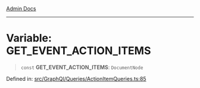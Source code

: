 [Admin Docs](/)

***

# Variable: GET\_EVENT\_ACTION\_ITEMS

> `const` **GET\_EVENT\_ACTION\_ITEMS**: `DocumentNode`

Defined in: [src/GraphQl/Queries/ActionItemQueries.ts:85](https://github.com/PalisadoesFoundation/talawa-admin/blob/main/src/GraphQl/Queries/ActionItemQueries.ts#L85)
